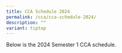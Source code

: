 ```yaml
---
title: CCA Schedule 2024
permalink: /cca/cca-schedule-2024/
description: ""
variant: tiptap
---
```

<p>Below is the 2024 Semester 1 CCA schedule.</p><p></p>